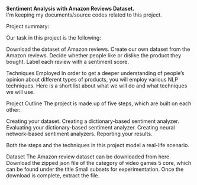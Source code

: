 **Sentiment Analysis with Amazon Reviews Dataset.** <br>
I'm keeping my documents/source codes related to this project.

Project summary:


Our task in this project is the following:

Download the dataset of Amazon reviews.
Create our own dataset from the Amazon reviews.
Decide whether people like or dislike the product they bought. Label each review with a sentiment score.

Techniques Employed
In order to get a deeper understanding of people’s opinion about different types of products, you will employ various NLP techniques. Here is a short list about what we will do and what techniques we will use.



Project Outline
The project is made up of five steps, which are built on each other:

Creating your dataset.
Creating a dictionary-based sentiment analyzer.
Evaluating your dictionary-based sentiment analyzer.
Creating neural network-based sentiment analyzers.
Reporting your results.

Both the steps and the techniques in this project model a real-life scenario.

Dataset
The Amazon review dataset can be downloaded from here. Download the zipped json file of the category of video games 5 core, which can be found under the title Small subsets for experimentation. Once the download is complete, extract the file.
